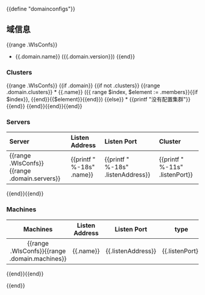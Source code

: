 {{define "domainconfigs"}}

## 域信息
{{range .WlsConfs}}
* {{.domain.name}} ({{.domain.version}})
{{end}}

### Clusters

{{range .WlsConfs}}
{{if .domain}}
{{if not .clusters}}
{{range .domain.clusters}} * {{.name}} ({{ range $index, $element := .members}}{{if $index}}, {{end}}{{$element}}{{end}})
{{else}} * {{printf "没有配置集群"}}{{end}}
{{end}}{{end}}{{end}}

### Servers

| Server      	                                | Listen Address            | Listen Port                        | Cluster                         | 
|:---------------------------------------------|:--------------------------|:-----------------------------------|:--------------------------------| 
 {{range .WlsConfs}}{{range .domain.servers}} | {{printf " %-18s" .name}} | {{printf " %-18s" .listenAddress}} | {{printf " %-11s" .listenPort}} |{{printf " %-11s" .cluster}}|
{{end}}{{end}}

### Machines

| Machines | Listen Address | Listen Port | type |
| :-------------: |:-----------------: |:---------: | :---------: |
{{range .WlsConfs}}{{range .domain.machines}}|{{.name}}|{{.listenAddress}}|{{.listenPort}}|{{.type}}|
{{end}}{{end}}


{{end}}